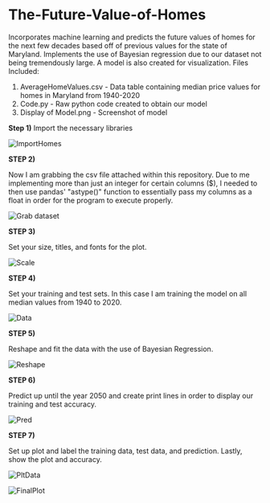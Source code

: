 # The-Future-Value-of-Homes
Incorporates machine learning and predicts the future values of homes for the next few decades based off of previous values for the state of Maryland. Implements the use of Bayesian regression due to our dataset not being tremendously large. A model is also created for visualization. 
Files Included:

1) AverageHomeValues.csv - Data table containing median price values for homes in Maryland from 1940-2020
2) Code.py - Raw python code created to obtain our model
3) Display of Model.png - Screenshot of model 


**Step 1)**
Import the necessary libraries


![ImportHomes](https://user-images.githubusercontent.com/60532479/82376624-6392fe80-99f0-11ea-90d0-89a179e3ca1d.png)


**STEP 2)**

Now I am grabbing the csv file attached within this repository. Due to me implementing more than just an integer for certain columns ($), I needed to then use pandas' "astype()" function to essentially pass my columns as a float in order for the program to execute properly.

![Grab dataset](https://user-images.githubusercontent.com/60532479/82469086-92ad7c80-9a91-11ea-8e1a-d2553e8f6a43.png)



**STEP 3)**

Set your size, titles, and fonts for the plot.

![Scale](https://user-images.githubusercontent.com/60532479/82469505-1d8e7700-9a92-11ea-842f-d567529298ee.png)


**STEP 4)**

Set your training and test sets. In this case I am training the model on all median values from 1940 to 2020. 

![Data](https://user-images.githubusercontent.com/60532479/82470381-45320f00-9a93-11ea-9830-e9119b45e9c8.png)


**STEP 5)**

Reshape and fit the data with the use of Bayesian Regression. 

![Reshape](https://user-images.githubusercontent.com/60532479/82472137-b4a8fe00-9a95-11ea-899c-b7710c1d698c.png)


**STEP 6)**


Predict up until the year 2050 and create print lines in order to display our training and test accuracy. 


![Pred](https://user-images.githubusercontent.com/60532479/82472744-a6a7ad00-9a96-11ea-85e4-8fe5a041ecf3.png)


**STEP 7)**

Set up plot and label the training data, test data, and prediction. Lastly, show the plot and accuracy.

![PltData](https://user-images.githubusercontent.com/60532479/82473922-44e84280-9a98-11ea-8309-c045652c6b74.png)

![FinalPlot](https://user-images.githubusercontent.com/60532479/82474461-1880f600-9a99-11ea-94d6-fab362fa5c29.png)








